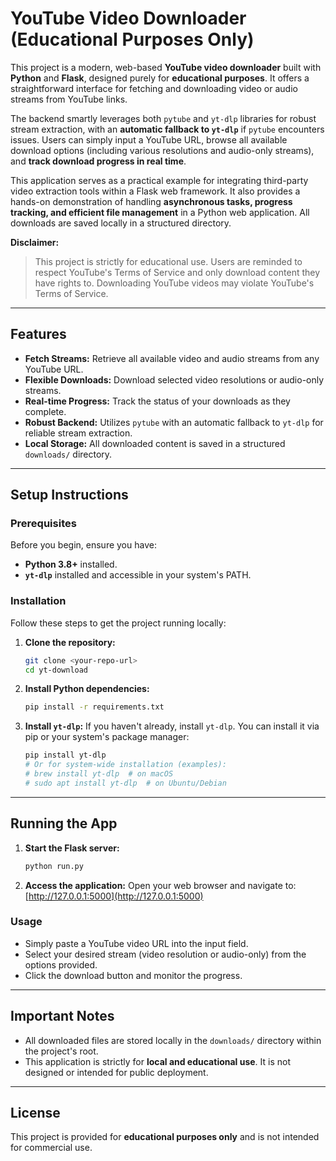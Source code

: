 # YouTube Video Downloader (Educational Purposes Only)

This project is a modern, web-based **YouTube video downloader** built with **Python** and **Flask**, designed purely for **educational purposes**. It offers a straightforward interface for fetching and downloading video or audio streams from YouTube links.

The backend smartly leverages both `pytube` and `yt-dlp` libraries for robust stream extraction, with an **automatic fallback to `yt-dlp`** if `pytube` encounters issues. Users can simply input a YouTube URL, browse all available download options (including various resolutions and audio-only streams), and **track download progress in real time**.

This application serves as a practical example for integrating third-party video extraction tools within a Flask web framework. It also provides a hands-on demonstration of handling **asynchronous tasks, progress tracking, and efficient file management** in a Python web application. All downloads are saved locally in a structured directory.

**Disclaimer:**

> This project is strictly for educational use. Users are reminded to respect YouTube's Terms of Service and only download content they have rights to. Downloading YouTube videos may violate YouTube's Terms of Service.

-----

## Features

* **Fetch Streams:** Retrieve all available video and audio streams from any YouTube URL.
* **Flexible Downloads:** Download selected video resolutions or audio-only streams.
* **Real-time Progress:** Track the status of your downloads as they complete.
* **Robust Backend:** Utilizes `pytube` with an automatic fallback to `yt-dlp` for reliable stream extraction.
* **Local Storage:** All downloaded content is saved in a structured `downloads/` directory.

-----

## Setup Instructions

### Prerequisites

Before you begin, ensure you have:

* **Python 3.8+** installed.
* **`yt-dlp`** installed and accessible in your system's PATH.

### Installation

Follow these steps to get the project running locally:

1.  **Clone the repository:**
    ```bash
    git clone <your-repo-url>
    cd yt-download
    ```
2.  **Install Python dependencies:**
    ```bash
    pip install -r requirements.txt
    ```
3.  **Install `yt-dlp`:**
    If you haven't already, install `yt-dlp`. You can install it via pip or your system's package manager:
    ```bash
    pip install yt-dlp
    # Or for system-wide installation (examples):
    # brew install yt-dlp  # on macOS
    # sudo apt install yt-dlp  # on Ubuntu/Debian
    ```

-----

## Running the App

1.  **Start the Flask server:**
    ```bash
    python run.py
    ```
2.  **Access the application:**
    Open your web browser and navigate to: [http://127.0.0.1:5000](http://127.0.0.1:5000)

### Usage

* Simply paste a YouTube video URL into the input field.
* Select your desired stream (video resolution or audio-only) from the options provided.
* Click the download button and monitor the progress.

-----

## Important Notes

* All downloaded files are stored locally in the `downloads/` directory within the project's root.
* This application is strictly for **local and educational use**. It is not designed or intended for public deployment.

-----

## License

This project is provided for **educational purposes only** and is not intended for commercial use.